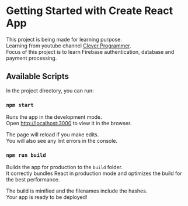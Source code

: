 # Getting Started with Create React App

This project is being made for learning purpose.\
Learning from youtube channel [Clever Programmer](https://www.youtube.com/channel/UCqrILQNl5Ed9Dz6CGMyvMTQ).\
Focus of this project is to learn Firebase authentication, database and payment processing.

## Available Scripts

In the project directory, you can run:

### `npm start`

Runs the app in the development mode.\
Open [http://localhost:3000](http://localhost:3000) to view it in the browser.

The page will reload if you make edits.\
You will also see any lint errors in the console.

### `npm run build`

Builds the app for production to the `build` folder.\
It correctly bundles React in production mode and optimizes the build for the best performance.

The build is minified and the filenames include the hashes.\
Your app is ready to be deployed!
